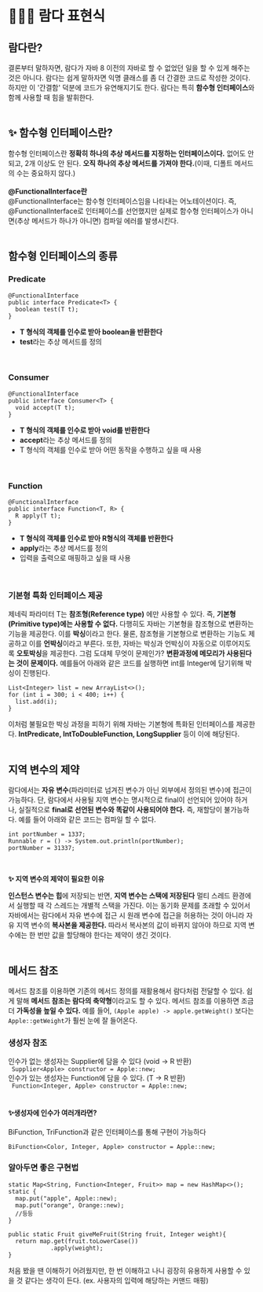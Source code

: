 # 👨🏻‍💻 람다 표현식

## 람다란?
결론부터 말하자면, 람다가 자바 8 이전의 자바로 할 수 없었던 일을 할 수 있게 해주는 것은 아니다. 람다는 쉽게 말하자면 익명 클래스를 좀 더 간결한 코드로 작성한 것이다. 하지만 이 '간결함' 덕분에 코드가 유연해지기도 한다. 람다는 특히 **함수형 인터페이스**와 함께 사용할 때 힘을 발휘한다.  
<br>

## ✨ 함수형 인터페이스란?
함수형 인터페이스란 **정확히 하나의 추상 메서드를 지정하는 인터페이스이다.** 없어도 안 되고, 2개 이상도 안 된다. **오직 하나의 추상 메서드를 가져야 한다.**(이때, 디폴트 메서드의 수는 중요하지 않다.)
<br>  
**@FunctionalInterface란**  
@FunctionalInterface는 함수형 인터페이스임을 나타내는 어노테이션이다. 즉, @FunctionalInterface로 인터페이스를 선언했지만 실제로 함수형 인터페이스가 아니면(추상 메서드가 하나가 아니면) 컴파일 에러를 발생시킨다.  
<br>

## 함수형 인터페이스의 종류  
### Predicate
```
@FunctionalInterface
public interface Predicate<T> {
  boolean test(T t);
}
```
- **T 형식의 객체를 인수로 받아 boolean을 반환한다**
- **test**라는 추상 메서드를 정의
<br>

### Consumer
```
@FunctionalInterface
public interface Consumer<T> {
  void accept(T t);
}
```
- **T 형식의 객체를 인수로 받아 void를 반환한다**
- **accept**라는 추상 메서드를 정의
- T 형식의 객체를 인수로 받아 어떤 동작을 수행하고 싶을 때 사용
<br>

### Function
```
@FunctionalInterface
public interface Function<T, R> {
  R apply(T t);
}
```
- **T 형식의 객체를 인수로 받아 R형식의 객체를 반환한다**
- **apply**라는 추상 메서드를 정의
- 입력을 출력으로 매핑하고 싶을 때 사용
<br>


### 기본형 특화 인터페이스 제공
제네릭 파라미터 T는 **참조형(Reference type)** 에만 사용할 수 있다. 즉, **기본형(Primitive type)에는 사용할 수 없다.** 다행히도 자바는 기본형을 참조형으로 변환하는 기능을 제공한다. 이를 **박싱**이라고 한다. 물론, 참조형을 기본형으로 변환하는 기능도 제공하고 이를 **언박싱**이라고 부른다. 또한, 자바는 박싱과 언박싱이 자동으로 이루어지도록 **오토박싱**을 제공한다. 그럼 도대체 무엇이 문제인가? **변환과정에 메모리가 사용된다는 것이 문제이다.** 예를들어 아래와 같은 코드를 실행하면 int를 Integer에 담기위해 박싱이 진행된다.
```
List<Integer> list = new ArrayList<>();
for (int i = 300; i < 400; i++) {
  list.add(i);
}
```
이처럼 불필요한 박싱 과정을 피하기 위해 자바는 기본형에 특화된 인터페이스를 제공한다. **IntPredicate, IntToDoubleFunction, LongSupplier** 등이 이에 해당된다.  
<br>


## 지역 변수의 제약
람다에서는 **자유 변수**(파라미터로 넘겨진 변수가 아닌 외부에서 정의된 변수)에 접근이 가능하다. 단, 람다에서 사용될 지역 변수는 명시적으로 final이 선언되어 있어야 하거나, 실질적으로 **final로 선언된 변수와 똑같이 사용되어야 한다.** 즉, 재할당이 불가능하다. 예를 들어 아래와 같은 코드는 컴파일 할 수 없다.
```
int portNumber = 1337;
Runnable r = () -> System.out.println(portNumber);
portNumber = 31337;
```
<br>

**✨ 지역 변수의 제약이 필요한 이유**  

**인스턴스 변수는 힙**에 저장되는 반면, **지역 변수는 스택에 저장된다** 멀티 스레드 환경에서 실행할 때 각 스레드는 개별적 스택을 가진다. 이는 동기화 문제를 초래할 수 있어서 자바에서는 람다에서 자유 변수에 접근 시 원래 변수에 접근을 허용하는 것이 아니라 자유 지역 변수의 **복사본을 제공한다.** 따라서 복사본의 값이 바뀌지 않아야 하므로 지역 변수에는 한 번만 값을 할당해야 한다는 제약이 생긴 것이다.  
<br>


## 메서드 참조
메서드 참조를 이용하면 기존의 메서드 정의를 재활용해서 람다처럼 전달할 수 있다. 쉽게 말해 **메서드 참조는 람다의 축약형**이라고도 할 수 있다. 메서드 참조를 이용하면 조금 더 **가독성을 높일 수 있다.** 예를 들어, 
```(Apple apple) -> apple.getWeight()``` 보다는 ```Apple::getWeight```가 훨씬 눈에 잘 들어온다. 

### 생성자 참조
인수가 없는 생성자는 Supplier에 담을 수 있다 (void -> R 반환)  
``` Supplier<Apple> constructor = Apple::new;```  
인수가 있는 생성자는 Function에 담을 수 있다. (T -> R 반환)  
``` Function<Integer, Apple> constructor = Apple::new;```  
<br>

#### ✨생성자에 인수가 여러개라면?
BiFunction, TriFunction과 같은 인터페이스를 통해 구현이 가능하다
```
BiFunction<Color, Integer, Apple> constructor = Apple::new;
```

### 알아두면 좋은 구현법
```
static Map<String, Function<Integer, Fruit>> map = new HashMap<>();
static {
  map.put("apple", Apple::new);
  map.put("orange", Orange::new);
  //등등
}

public static Fruit giveMeFruit(String fruit, Integer weight){
  return map.get(fruit.toLowerCase())
            .apply(weight);
}
```
처음 봤을 땐 이해하기 어려웠지만, 한 번 이해하고 나니 굉장히 유용하게 사용할 수 있을 것 같다는 생각이 든다. (ex. 사용자의 입력에 해당하는 커맨드 매핑)
